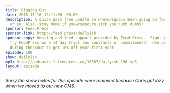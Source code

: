 ```yaml
---
title: Digging Out
date: 2016-11-16 12:11:00 -06:00
description: A quick germ free update on what&rsquo;s been going on for the last week
  or so. Also -stay home if you&rsquo;re sick you dumb dumbs!
sponsor: Feed.Press
sponsor-link: http://feed.press/dailyish
sponsor-copy: Hosting and feed support provided by Feed.Press.  Sign-up today and
  try FeedPress on a 14 day trial (no contracts or commitments). Use promo code "dailyish"
  during checkout to get 10% off your first year.
episode: 190
show: dailyish
mp3: http://podcasts-1.feedpress.co/10587/dailyish-190.mp3
layout: episode
---
```


<em>Sorry the show notes for this episode were removed because Chris got lazy when we moved to our new CMS</em>.
